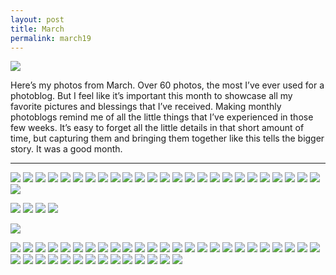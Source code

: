 ```yaml
---
layout: post
title: March
permalink: march19
---
```


![](https://i.imgur.com/r0JvI8g.jpg)

Here’s my photos from March. Over 60 photos, the most I’ve ever used for a photoblog. But I feel like it’s important this month to showcase all my favorite pictures and blessings that I’ve received. Making monthly photoblogs remind me of all the little things that I’ve experienced in those few weeks. It’s easy to forget all the little details in that short amount of time, but capturing them and bringing them together like this tells the bigger story. It was a good month.

---- 

![](https://i.imgur.com/uSUPWNj.jpg)
![](https://i.imgur.com/oibvbt3.jpg)
![](https://i.imgur.com/vXtm5ls.jpg)
![](https://i.imgur.com/OcLcULb.jpg)
![](https://i.imgur.com/NiLmz45.jpg)
![](https://i.imgur.com/cwkQqOk.jpg)
![](https://i.imgur.com/aUdZvjY.jpg)
![](https://i.imgur.com/KKID6RW.jpg)
![](https://i.imgur.com/9jVlmEw.jpg)
![](https://i.imgur.com/HMChwJV.jpg)
![](https://i.imgur.com/v6YhBcf.jpg)
![](https://i.imgur.com/9hlgxSe.jpg)
![](https://i.imgur.com/sdaSnLF.jpg)
![](https://i.imgur.com/rD1u1SF.jpg)
![](https://i.imgur.com/LqEc40f.jpg)
![](https://i.imgur.com/eSJt6ue.jpg)
![](https://i.imgur.com/4kav5xI.jpg)
![](https://i.imgur.com/1mzd9mC.jpg)
![](https://i.imgur.com/njFioUM.jpg)
![](https://i.imgur.com/jaOIjnL.jpg)
![](https://i.imgur.com/ljM3UUJ.jpg)
![](https://i.imgur.com/8I6OFdS.jpg)
![](https://i.imgur.com/3EiZ6WE.jpg)
![](https://i.imgur.com/0iSi7Ra.jpg)
![](https://i.imgur.com/Ke8zY98.jpg)
![](https://i.imgur.com/BmCD3t0.jpg)

![](https://i.imgur.com/WuWmQIx.jpg)
![](https://i.imgur.com/Kk4oEIA.jpg)
![](https://i.imgur.com/2oIDjSI.jpg)
![](https://i.imgur.com/Af3B852.jpg)

![](https://i.imgur.com/UFBaD4i.jpg)

![](https://i.imgur.com/qax2ZHR.jpg)
![](https://i.imgur.com/V3jY9eH.jpg)
![](https://i.imgur.com/GO2y0BT.jpg)
![](https://i.imgur.com/j7HjrNL.jpg)
![](https://i.imgur.com/Tg6ThZN.jpg)
![](https://i.imgur.com/Q4Pj5Ar.jpg)
![](https://i.imgur.com/zN8cz0B.jpg)
![](https://i.imgur.com/qSjgvWP.jpg)
![](https://i.imgur.com/zid4dNI.jpg)
![](https://i.imgur.com/4HCDZiN.jpg)
![](https://i.imgur.com/56BYu4S.jpg)
![](https://i.imgur.com/cdJxBfh.jpg)
![](https://i.imgur.com/KVC7gtG.jpg)
![](https://i.imgur.com/y2FkupE.jpg)
![](https://i.imgur.com/aTi0aBq.jpg)
![](https://i.imgur.com/O8G5YvN.jpg)
![](https://i.imgur.com/55BfJHJ.jpg)
![](https://i.imgur.com/20LYJjt.jpg)
![](https://i.imgur.com/xH0uyvF.jpg)
![](https://i.imgur.com/5Qw6tZI.jpg)
![](https://i.imgur.com/Jrjujoa.jpg)
![](https://i.imgur.com/JMzEl7s.jpg)
![](https://i.imgur.com/HRLsYhW.jpg)
![](https://i.imgur.com/D39CAzf.jpg)
![](https://i.imgur.com/F2qVkXp.jpg)
![](https://i.imgur.com/VW6Zcy5.jpg)
![](https://i.imgur.com/VRrjCqN.jpg)
![](https://i.imgur.com/8roBVTb.jpg)
![](https://i.imgur.com/5KBFT3A.jpg)
![](https://i.imgur.com/katMbcW.jpg)
![](https://i.imgur.com/VmZyQJL.jpg)
![](https://i.imgur.com/4myMaKO.jpg)
![](https://i.imgur.com/bY9mlpH.jpg)
![](https://i.imgur.com/IWZ3P8S.jpg)
![](https://i.imgur.com/gVP6Y48.jpg)
![](https://i.imgur.com/2USWmLb.jpg)
![](https://i.imgur.com/al0tS4U.jpg)
![](https://i.imgur.com/bdrrIzd.jpg)
![](https://i.imgur.com/UcLmIBV.jpg)
